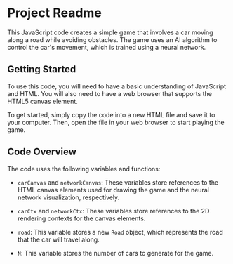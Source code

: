# Project Readme

This JavaScript code creates a simple game that involves a car moving along a road while avoiding obstacles. The game uses an AI algorithm to control the car's movement, which is trained using a neural network.

## Getting Started

To use this code, you will need to have a basic understanding of JavaScript and HTML. You will also need to have a web browser that supports the HTML5 canvas element.

To get started, simply copy the code into a new HTML file and save it to your computer. Then, open the file in your web browser to start playing the game.

## Code Overview

The code uses the following variables and functions:

- `carCanvas` and `networkCanvas`: These variables store references to the HTML canvas elements used for drawing the game and the neural network visualization, respectively.

- `carCtx` and `networkCtx`: These variables store references to the 2D rendering contexts for the canvas elements.

- `road`: This variable stores a new `Road` object, which represents the road that the car will travel along.

- `N`: This variable stores the number of cars to generate for the game.

